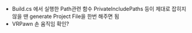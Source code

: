 - Build.cs 에서 실행한 Path관련 함수 PrivateIncludePaths 등이 제대로 잡히지 않을 땐 generate Project File을 한번 해주면 됨
- VRPawn 손 움직임 확인?